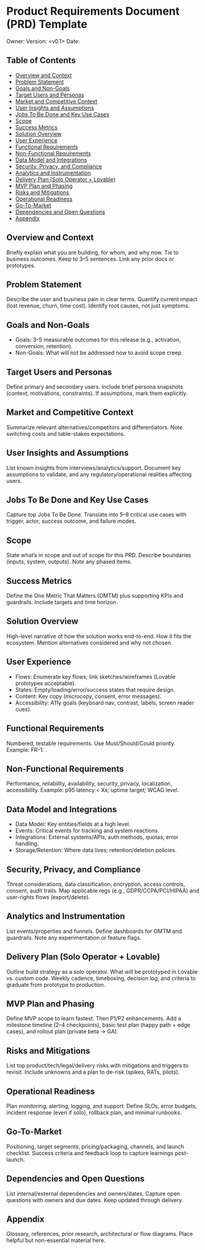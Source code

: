 # Product Requirements Document (PRD) Template

Owner: <your name>
Version: <v0.1>
Date: <YYYY-MM-DD>

## Table of Contents
- [Overview and Context](#overview-and-context)
- [Problem Statement](#problem-statement)
- [Goals and Non-Goals](#goals-and-non-goals)
- [Target Users and Personas](#target-users-and-personas)
- [Market and Competitive Context](#market-and-competitive-context)
- [User Insights and Assumptions](#user-insights-and-assumptions)
- [Jobs To Be Done and Key Use Cases](#jobs-to-be-done-and-key-use-cases)
- [Scope](#scope)
- [Success Metrics](#success-metrics)
- [Solution Overview](#solution-overview)
- [User Experience](#user-experience)
- [Functional Requirements](#functional-requirements)
- [Non-Functional Requirements](#non-functional-requirements)
- [Data Model and Integrations](#data-model-and-integrations)
- [Security, Privacy, and Compliance](#security-privacy-and-compliance)
- [Analytics and Instrumentation](#analytics-and-instrumentation)
- [Delivery Plan (Solo Operator + Lovable)](#delivery-plan-solo-operator--lovable)
- [MVP Plan and Phasing](#mvp-plan-and-phasing)
- [Risks and Mitigations](#risks-and-mitigations)
- [Operational Readiness](#operational-readiness)
- [Go-To-Market](#go-to-market)
- [Dependencies and Open Questions](#dependencies-and-open-questions)
- [Appendix](#appendix)

## Overview and Context
Briefly explain what you are building, for whom, and why now. Tie to business outcomes. Keep to 3–5 sentences. Link any prior docs or prototypes.

## Problem Statement
Describe the user and business pain in clear terms. Quantify current impact (lost revenue, churn, time cost). Identify root causes, not just symptoms.

## Goals and Non-Goals
- Goals: 3–5 measurable outcomes for this release (e.g., activation, conversion, retention). 
- Non-Goals: What will not be addressed now to avoid scope creep.

## Target Users and Personas
Define primary and secondary users. Include brief persona snapshots (context, motivations, constraints). If assumptions, mark them explicitly.

## Market and Competitive Context
Summarize relevant alternatives/competitors and differentiators. Note switching costs and table-stakes expectations.

## User Insights and Assumptions
List known insights from interviews/analytics/support. Document key assumptions to validate, and any regulatory/operational realities affecting users.

## Jobs To Be Done and Key Use Cases
Capture top Jobs To Be Done. Translate into 5–8 critical use cases with trigger, actor, success outcome, and failure modes.

## Scope
State what’s in scope and out of scope for this PRD. Describe boundaries (inputs, system, outputs). Note any phased items.

## Success Metrics
Define the One Metric That Matters (OMTM) plus supporting KPIs and guardrails. Include targets and time horizon.

## Solution Overview
High-level narrative of how the solution works end-to-end. How it fits the ecosystem. Mention alternatives considered and why not chosen.

## User Experience
- Flows: Enumerate key flows; link sketches/wireframes (Lovable prototypes acceptable). 
- States: Empty/loading/error/success states that require design. 
- Content: Key copy (microcopy, consent, error messages). 
- Accessibility: A11y goals (keyboard nav, contrast, labels, screen reader cues).

## Functional Requirements
Numbered, testable requirements. Use Must/Should/Could priority. Example: FR-1: <description>.

## Non-Functional Requirements
Performance, reliability, availability, security, privacy, localization, accessibility. Example: p95 latency < Xs; uptime target; WCAG level.

## Data Model and Integrations
- Data Model: Key entities/fields at a high level. 
- Events: Critical events for tracking and system reactions. 
- Integrations: External systems/APIs, auth methods, quotas, error handling. 
- Storage/Retention: Where data lives; retention/deletion policies.

## Security, Privacy, and Compliance
Threat considerations, data classification, encryption, access controls, consent, audit trails. Map applicable regs (e.g., GDPR/CCPA/PCI/HIPAA) and user-rights flows (export/delete).

## Analytics and Instrumentation
List events/properties and funnels. Define dashboards for OMTM and guardrails. Note any experimentation or feature flags.

## Delivery Plan (Solo Operator + Lovable)
Outline build strategy as a solo operator. What will be prototyped in Lovable vs. custom code. Weekly cadence, timeboxing, decision log, and criteria to graduate from prototype to production.

## MVP Plan and Phasing
Define MVP scope to learn fastest. Then P1/P2 enhancements. Add a milestone timeline (2–4 checkpoints), basic test plan (happy path + edge cases), and rollout plan (private beta → GA).

## Risks and Mitigations
List top product/tech/legal/delivery risks with mitigations and triggers to revisit. Include unknowns and a plan to de-risk (spikes, RATs, pilots).

## Operational Readiness
Plan monitoring, alerting, logging, and support. Define SLOs, error budgets, incident response (even if solo), rollback plan, and minimal runbooks.

## Go-To-Market
Positioning, target segments, pricing/packaging, channels, and launch checklist. Success criteria and feedback loop to capture learnings post-launch.

## Dependencies and Open Questions
List internal/external dependencies and owners/dates. Capture open questions with owners and due dates. Keep updated through delivery.

## Appendix
Glossary, references, prior research, architectural or flow diagrams. Place helpful but non-essential material here.
